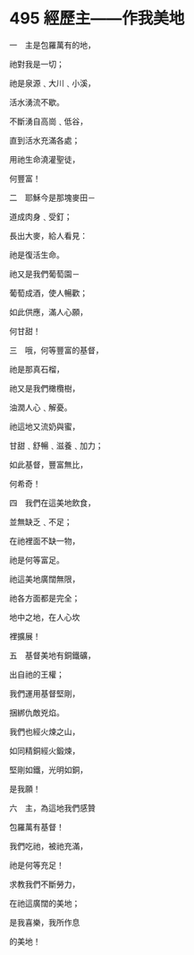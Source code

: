 # 495 經歷主——作我美地

一　主是包羅萬有的地，

祂對我是一切；

祂是泉源﹑大川﹑小溪，

活水湧流不歇。

不斷湧自高崗﹑低谷，

直到活水充滿各處；

用祂生命澆灌聖徒，

何豐富！

二　耶穌今是那塊麥田－

道成肉身﹑受釘；

長出大麥，給人看見：

祂是復活生命。

祂又是我們葡萄園－

葡萄成酒，使人暢歡；

如此供應，滿人心願，

何甘甜！

三　哦，何等豐富的基督，

祂是那真石榴，

祂又是我們橄欖樹，

油潤人心﹑解憂。

祂這地又流奶與蜜，

甘甜﹑舒暢﹑滋養﹑加力；

如此基督，豐富無比，

何希奇！

四　我們在這美地飲食，

並無缺乏﹑不足；

在祂裡面不缺一物，

祂是何等富足。

祂這美地廣闊無限，

祂各方面都是完全；

地中之地，在人心坎

裡擴展！

五　基督美地有銅鐵礦，

出自祂的王權；

我們運用基督堅剛，

捆綁仇敵兇焰。

我們也經火煉之山，

如同精銅經火鍛煉，

堅剛如鐵，光明如銅，

是我願！

六　主，為這地我們感贊

包羅萬有基督！

我們吃祂，被祂充滿，

祂是何等充足！

求教我們不斷勞力，

在祂這廣闊的美地；

是我喜樂，我所作息

的美地！

